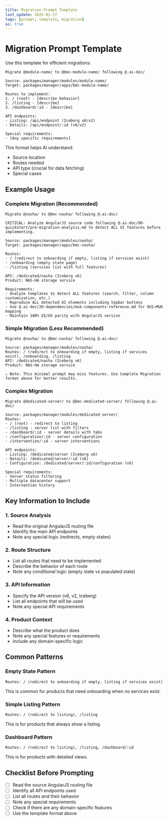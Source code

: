```yaml
---
title: Migration Prompt Template
last_update: 2025-01-27
tags: [prompt, template, migration]
ai: true
---
```


# Migration Prompt Template

Use this template for efficient migrations:

```
Migrate @module-name/ to @bmc-module-name/ following @.ai-doc/

Source: packages/manager/modules/module-name/
Target: packages/manager/apps/bmc-module-name/

Routes to implement:
1. / (root) - [describe behavior]
2. /listing - [describe]
3. /dashboard/:id - [describe]

API endpoints:
- Listing: /api/endpoint (Iceberg v6/v2)
- Details: /api/endpoint/:id (v6/v2)

Special requirements:
- [Any specific requirements]
```

This format helps AI understand:
- Source location
- Routes needed
- API type (crucial for data fetching)
- Special cases

## Example Usage

### Complete Migration (Recommended)
```
Migrate @nasha/ to @bmc-nasha/ following @.ai-doc/

CRITICAL: Analyze AngularJS source code following @.ai-doc/90-quickstart/pre-migration-analysis.md to detect ALL UI features before implementing.

Source: packages/manager/modules/nasha/
Target: packages/manager/apps/bmc-nasha/

Routes: 
- / (redirect to onboarding if empty, listing if services exist)
- /onboarding (empty state page)
- /listing (services list with full features)

API: /dedicated/nasha (Iceberg v6)
Product: NAS-HA storage service

Requirements:
- Analyze templates to detect ALL features (search, filter, column customization, etc.)
- Reproduce ALL detected UI elements including topbar buttons
- Use @.ai-doc/20-dependencies/muk-components-reference.md for OUI→MUK mapping
- Maintain 100% UI/UX parity with AngularJS version
```

### Simple Migration (Less Recommended)
```
Migrate @nasha/ to @bmc-nasha/ following @.ai-doc/

Source: packages/manager/modules/nasha/
Routes: / (redirect to onboarding if empty, listing if services exist), /onboarding, /listing
API: /dedicated/nasha (Iceberg v6)
Product: NAS-HA storage service

⚠️ Note: This minimal prompt may miss features. Use Complete Migration format above for better results.
```

### Complex Migration
```
Migrate @dedicated-server/ to @bmc-dedicated-server/ following @.ai-doc/

Source: packages/manager/modules/dedicated-server/
Routes: 
- / (root) - redirect to listing
- /listing - server list with filters
- /dashboard/:id - server details with tabs
- /configuration/:id - server configuration
- /intervention/:id - server interventions

API endpoints:
- Listing: /dedicated/server (Iceberg v6)
- Details: /dedicated/server/:id (v6)
- Configuration: /dedicated/server/:id/configuration (v6)

Special requirements:
- Server status filtering
- Multiple datacenter support
- Intervention history
```

## Key Information to Include

### 1. Source Analysis
- Read the original AngularJS routing file
- Identify the main API endpoints
- Note any special logic (redirects, empty states)

### 2. Route Structure
- List all routes that need to be implemented
- Describe the behavior of each route
- Note any conditional logic (empty state vs populated state)

### 3. API Information
- Specify the API version (v6, v2, Iceberg)
- List all endpoints that will be used
- Note any special API requirements

### 4. Product Context
- Describe what the product does
- Note any special features or requirements
- Include any domain-specific logic

## Common Patterns

### Empty State Pattern
```
Routes: / (redirect to onboarding if empty, listing if services exist)
```
This is common for products that need onboarding when no services exist.

### Simple Listing Pattern
```
Routes: / (redirect to listing), /listing
```
This is for products that always show a listing.

### Dashboard Pattern
```
Routes: / (redirect to listing), /listing, /dashboard/:id
```
This is for products with detailed views.

## Checklist Before Prompting

- [ ] Read the source AngularJS routing file
- [ ] Identify all API endpoints used
- [ ] List all routes and their behavior
- [ ] Note any special requirements
- [ ] Check if there are any domain-specific features
- [ ] Use the template format above
